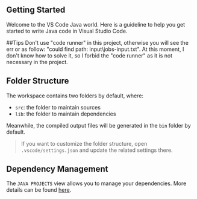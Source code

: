 ## Getting Started

Welcome to the VS Code Java world. Here is a guideline to help you get started to write Java code in Visual Studio Code.

##Tips
Don't use "code runner" in this project, otherwise you will see the err or as follow:
"could find path: input\jobs-input.txt".
At this moment, I don't know how to solve it, so I forbid the "code runner" as it is not necessary in the project.

## Folder Structure

The workspace contains two folders by default, where:

- `src`: the folder to maintain sources
- `lib`: the folder to maintain dependencies

Meanwhile, the compiled output files will be generated in the `bin` folder by default.

> If you want to customize the folder structure, open `.vscode/settings.json` and update the related settings there.

## Dependency Management

The `JAVA PROJECTS` view allows you to manage your dependencies. More details can be found [here](https://github.com/microsoft/vscode-java-dependency#manage-dependencies).
